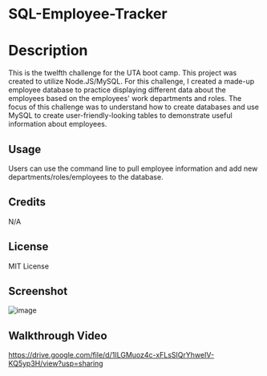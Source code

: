 # SQL-Employee-Tracker

# Description 
This is the twelfth challenge for the UTA boot camp. This project was created to utilize Node.JS/MySQL. For this challenge, I created a made-up employee database to practice displaying different data about the employees based on the employees' work departments and roles. The focus of this challenge was to understand how to create databases and use MySQL to create user-friendly-looking tables to demonstrate useful information about employees. 

## Usage 
Users can use the command line to pull employee information and add new departments/roles/employees to the database.

## Credits 
N/A

## License 
MIT License 

## Screenshot 
![image](https://github.com/Jaek23/SQL-Employee-Tracker/assets/141678374/63e9af3e-111d-4fa7-8a2f-1ac8de198616)

## Walkthrough Video 
https://drive.google.com/file/d/1ILGMuoz4c-xFLsSIQrYhweIV-KQ5yp3H/view?usp=sharing
